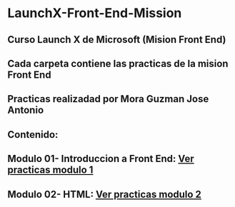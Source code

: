 # LaunchX-Front-End-Mission 
## Curso Launch X de Microsoft (Mision Front End)
## Cada carpeta contiene las practicas de la mision Front End
## Practicas realizadad por Mora Guzman Jose Antonio
## Contenido: 
## Modulo 01- Introduccion a Front End: [Ver practicas modulo 1](https://github.com/JAntonioMoraG/LaunchX-Front-End-Mission/tree/main/01-Intro)
## Modulo 02- HTML: [Ver practicas modulo 2](https://github.com/JAntonioMoraG/LaunchX-Front-End-Mission/tree/main/02-HTML)
